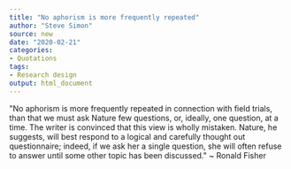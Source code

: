 ```yaml
---
title: "No aphorism is more frequently repeated"
author: "Steve Simon"
source: new
date: "2020-02-21"
categories:
- Quotations
tags:
- Research design
output: html_document
---
```


"No aphorism is more frequently repeated in connection with field trials, than that we must ask Nature few questions, or, ideally, one question, at a time. The writer is convinced that this view is wholly mistaken. Nature, he suggests, will best respond to a logical and carefully thought out questionnaire; indeed, if we ask her a single question, she will often refuse to answer until some other topic has been discussed." ~ Ronald Fisher

<!---More--->
